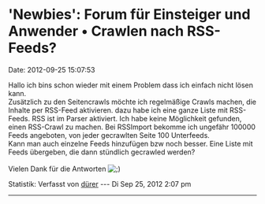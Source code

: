 \'Newbies\': Forum für Einsteiger und Anwender • Crawlen nach RSS-Feeds?
========================================================================

Date: 2012-09-25 15:07:53

Hallo ich bins schon wieder mit einem Problem dass ich einfach nicht
lösen kann.\
Zusätzlich zu den Seitencrawls möchte ich regelmäßige Crawls machen, die
Inhalte per RSS-Feed aktivieren. dazu habe ich eine ganze Liste mit
RSS-Feeds. RSS ist im Parser aktiviert. Ich habe keine Möglichkeit
gefunden, einen RSS-Crawl zu machen. Bei RSSImport bekomme ich ungefähr
100000 Feeds angeboten, von jeder gecrawlten Seite 100 Unterfeeds.\
Kann man auch einzelne Feeds hinzufügen bzw noch besser. Eine Liste mit
Feeds übergeben, die dann stündlich gecrawled werden?\
\
Vielen Dank für die Antworten
![;)](http://forum.yacy-websuche.de/images/smilies/icon_e_wink.gif "Wink")

Statistik: Verfasst von
[dürer](http://forum.yacy-websuche.de/memberlist.php?mode=viewprofile&u=1844)
--- Di Sep 25, 2012 2:07 pm

------------------------------------------------------------------------
